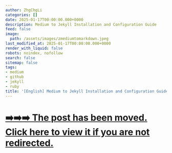 ```yaml
---
author: ZhgChgLi
categories: []
date: 2025-01-17T00:00:00.000+0000
description: Medium to Jekyll Installation and Configuration Guide
feed: false
image:
  path: /assets/images/zmediumtomarkdown.jpeg
last_modified_at: 2025-01-17T00:00:00.000+0000
render_with_liquid: false
robots: noindex, nofollow
search: false
sitemap: false
tags:
- medium
- github
- jekyll
- ruby
title: '[English] Medium to Jekyll Installation and Configuration Guide'
---
```


# [➡️➡️➡️ The post has been moved. Click here to view it if you are not redirected.](/posts/tools/en/english-medium-to-jekyll-installation-and-configuration-guide-medium-to-jekyll//)

<script>
  window.location.replace("/posts/tools/en/english-medium-to-jekyll-installation-and-configuration-guide-medium-to-jekyll//");
</script>